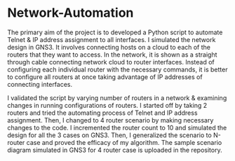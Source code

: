 # Network-Automation

The primary aim of the project is to developed a Python script to automate Telnet & IP address assignment to
all interfaces. I simulated the network design in GNS3. It involves connecting hosts on a cloud to each of the routers that they want to access. In the network, it is shown as a straight through cable connecting network cloud to router interfaces. Instead of configuring each individual router with the necessary commands, it is better to configure all routers at once taking advantage of IP addresses of connecting interfaces.


I validated the script by varying number of routers in a network & examining changes in running configurations of routers. I started off by taking 2 routers and tried the automating process of Telnet and IP address assignment. Then, I changed to 4 router scenario by making necessary changes to the code. I incremented the router count to 10 and simulated the design for all the 3 cases on GNS3. Then, I generalized the scenario to N-router case and proved the efficacy of my algorithm. The sample scenario diagram simulated in GNS3 for 4 router case is uploaded in the repository.
